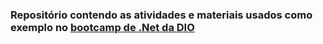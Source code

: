 ### Repositório contendo as atividades e materiais usados como exemplo no [bootcamp de .Net da DIO](https://web.dio.me/track/coding-future-avanade-net-developer)
